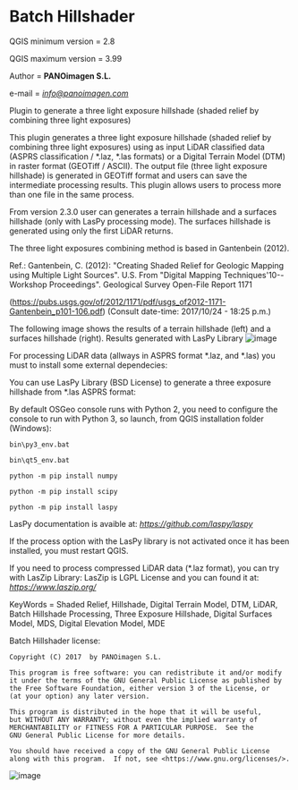 # Batch Hillshader

QGIS minimum version = 2.8

QGIS maximum version = 3.99

Author = **PANOimagen S.L.**

e-mail = *info@panoimagen.com*

Plugin to generate a three light exposure hillshade (shaded relief by combining three light exposures)

This plugin generates a three light exposure hillshade (shaded relief by combining three light exposures) using as input 
LiDAR classified data (ASPRS classification / *.laz, *.las formats) or a Digital Terrain Model (DTM) in raster format 
(GEOTiff / ASCII). The output file (three light exposure hillshade) is generated in GEOTiff format and users can save the 
intermediate processing results. This plugin allows users to process more than one file in the same process.

From version 2.3.0 user can generates a terrain hillshade and a surfaces hillshade (only with LasPy processing mode). The surfaces hillshade is generated using only the first LiDAR returns.

The three light exposures combining method is based in Gantenbein (2012).

  Ref.: Gantenbein, C. (2012): "Creating Shaded Relief for Geologic Mapping using Multiple Light Sources". U.S. From 
  "Digital Mapping Techniques'10--Workshop Proceedings". Geological Survey Open-File Report 1171
  
  (https://pubs.usgs.gov/of/2012/1171/pdf/usgs_of2012-1171-Gantenbein_p101-106.pdf) (Consult date-time: 2017/10/24 - 18:25 p.m.)
  
The following image shows the results of a terrain hillshade (left) and a surfaces hillshade (right). Results generated with LasPy Library
![image](https://github.com/PANOimagen/batch_hillshader/blob/master/icons/terrain&surfaces.png?raw=true)

For processing LiDAR data (allways in ASPRS format *.laz, and *.las) you must to install some external dependecies:

You can use LasPy Library (BSD License) to generate a three exposure hillshade from *.las ASPRS format:

   By default OSGeo console runs with Python 2, you need to configure the console to run with Python 3, so launch, from QGIS installation folder (Windows):

    bin\py3_env.bat

    bin\qt5_env.bat

    python -m pip install numpy

    python -m pip install scipy

    python -m pip install laspy
    
  LasPy documentation is avaible at: *https://github.com/laspy/laspy*
  
If the process option with the LasPy library is not activated once it has been installed, you must restart QGIS.

If you need to process compressed LiDAR data (*.laz format), you can try with LasZip Library:
LasZip is LGPL License and you can found it at: *https://www.laszip.org/*

KeyWords = Shaded Relief, Hillshade, Digital Terrain Model, DTM, LiDAR, Batch Hillshade Processing, Three Exposure Hillshade, Digital Surfaces Model, MDS, Digital Elevation Model, MDE

Batch Hillshader license:

    Copyright (C) 2017  by PANOimagen S.L.

    This program is free software: you can redistribute it and/or modify
    it under the terms of the GNU General Public License as published by
    the Free Software Foundation, either version 3 of the License, or
    (at your option) any later version.

    This program is distributed in the hope that it will be useful,
    but WITHOUT ANY WARRANTY; without even the implied warranty of
    MERCHANTABILITY or FITNESS FOR A PARTICULAR PURPOSE.  See the
    GNU General Public License for more details.

    You should have received a copy of the GNU General Public License
    along with this program.  If not, see <https://www.gnu.org/licenses/>.

![image](https://github.com/PANOimagen/batch_hillshader/blob/master/icons/PANOiFullHD.png?raw=true)
